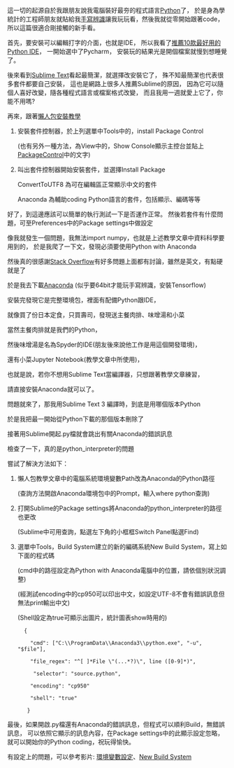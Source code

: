 這一切的起源自於我跟朋友說我電腦裝好最夯的程式語言[Python](https://www.python.org/)了，
於是身為學統計的工程師朋友就貼給我[手寫辨識](https://ithelp.ithome.com.tw/articles/10187912)讓我玩玩看，然後我就從零開始跟著code，
所以這篇很適合剛接觸的新手看。

首先，要安裝可以編輯打字的介面，也就是IDE，
所以我看了[推薦10款最好用的Python IDE](https://read01.com/zh-tw/Dx5BKQ.html)，
一開始選中了Pycharm，
安裝玩的結果光是開個檔案就慢到想睡覺了。

後來看到[Sublime Text](https://www.sublimetext.com/)看起最簡潔，就選擇改安裝它了，
殊不知最簡潔也代表很多套件都要自己安裝，
這也是網路上很多人推薦Sublime的原因，
因為它可以隨個人喜好改變，隨各種程式語言或檔案格式改變，
而且我用一週就愛上它了，你能不用嗎?

再來，跟著[懶人包安裝教學](http://killer0001.blogspot.tw/2017/01/python-sublime-text-3.html)

1. 安裝套件控制器，於上列選單中Tools中的，install Package Control

   (也有另外一種方法，為View中的，Show Console顯示主控台並貼上[PackageControl](https://packagecontrol.io/installation)中的文字)

2. 叫出套件控制器開始安裝套件，並選擇Install Package

   ConvertToUTF8 為可在編輯區正常顯示中文的套件

   Anaconda 為輔助coding Python語言的套件，包括顯示、編碼等等

好了，到這邊應該可以簡單的執行測試一下是否運作正常。
然後若套件有什麼問題，可至Preferences中的Package settings中做設定

像我就發生一個問題，我無法import numpy，也就是上述教學文章中資料科學要用到的，
於是我爬了一下文，發現必須要使用Python with Anaconda

然後真的很感謝[Stack Overflow](https://stackoverflow.com/)有好多問題上面都有討論，雖然是英文，有點硬就是了

於是我去下載[Anaconda](https://www.anaconda.com/download/)
(似乎要64bit才能玩手寫辨識，安裝Tensorflow)

安裝完發現它是完整環境包，裡面有配備Python跟IDE，

就像買了份日本定食，只買壽司，發現送主餐肉排、味增湯和小菜

當然主餐肉排就是我們的Python，

然後味增湯是名為Spyder的IDE(朋友後來說他工作是用這個開發環境)，

還有小菜Jupyter Notebook(教學文章中所使用)，

也就是說，若你不想用Sublime Text當編譯器，只想跟著教學文章練習，

請直接安裝Anaconda就可以了。

問題就來了，那我用Sublime Text 3 編譯時，到底是用哪個版本Python

於是我把最一開始從Python下載的那個版本刪除了

接著用Sublime開起.py檔就會跳出有關Anaconda的錯誤訊息

檢查了一下，真的是python_interpreter的問題

嘗試了解決方法如下：

1. 懶人包教學文章中的電腦系統環境變數Path改為Anaconda的Python路徑

   (查詢方法開啟Anaconda環境包中的Prompt，輸入where python查詢)

2. 打開Sublime的Package settings將Anaconda的python_interpreter的路徑也更改

   (Sublime中可用查詢，點選左下角的小框框Switch Panel點選Find)

3. 選單中Tools，Build System建立的新的編碼系統New Build System，寫上如下面的程式碼

   (cmd中的路徑設定為Python with Anaconda電腦中的位置，請依個別狀況調整)

   (經測試encoding中的cp950可以印出中文，如設定UTF-8不會有錯誤訊息但無法print輸出中文)

   (Shell設定為true可顯示出圖片，統計圖表show時用的)

         {

           "cmd": ["C:\\ProgramData\\Anaconda3\\python.exe", "-u", "$file"],
   
           "file_regex": "^[ ]*File \"(...*?)\", line ([0-9]*)",
   
            "selector": "source.python",
   
           "encoding": "cp950"

           "shell": "true"
   
          }
   
最後，如果開啟.py檔還有Anaconda的錯誤訊息，但程式可以順利Build，無錯誤訊息，
可以依照它顯示的訊息內容，在Package settings中的此顯示設定忽略，
就可以開始你的Python coding，祝玩得愉快。

有設定上的問題，可以參考影片: [環境變數設定](https://www.youtube.com/watch?v=fd4shj64xVU)、[New Build System](https://youtu.be/rIl0mmYSPIc)
